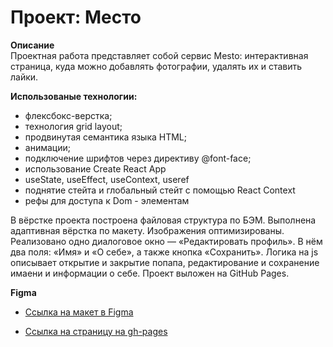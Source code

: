 # Проект: Место

**Описание**  
Проектная работа представляет собой сервис Mesto: интерактивная страница, куда можно добавлять фотографии, удалять их и ставить лайки.

**Использованые технологии:**
- флексбокс-верстка;
- технология grid layout;
- продвинутая семантика языка HTML;
- анимации;
- подключение шрифтов через директиву @font-face;
- использование Create React App
- useState, useEffect, useContext, useref
- поднятие стейта и глобальный стейт с помощью React Context
- рефы для доступа к Dom - элементам

В вёрстке проекта построена файловая структура по БЭМ. Выполнена адаптивная вёрстка по макету. Изображения оптимизированы. Реализовано одно диалоговое окно — «Редактировать профиль». В нём два поля: «Имя» и «О себе», а также кнопка «Сохранить». Логика на js описывает открытие и закрытие попапа, редактирование и сохранение имаени и информации о себе. Проект выложен на GitHub Pages.

**Figma**

* [Ссылка на макет в Figma](https://www.figma.com/file/2cn9N9jSkmxD84oJik7xL7/JavaScript.-Sprint-4?node-id=0%3A1)

- [Ссылка на страницу на gh-pages](https://evsikovan.github.io/mesto-react/index.html)